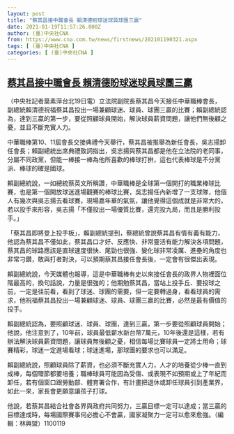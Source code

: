 ```yaml
---
layout: post
title: "蔡其昌接中職會長 賴清德盼球迷球員球團三贏"
date: 2021-01-19T11:57:26.000Z
author: (臺)中央社CNA
from: https://www.cna.com.tw/news/firstnews/202101190321.aspx
tags: [ (臺)中央社CNA ]
categories: [ (臺)中央社CNA ]
---
```

<!--1611057446000-->
[蔡其昌接中職會長 賴清德盼球迷球員球團三贏](https://www.cna.com.tw/news/firstnews/202101190321.aspx)
------

<div>
<div></div><div class="paragraph"><p>（中央社記者葉素萍台北19日電）立法院副院長蔡其昌今天接任中華職棒會長，副總統賴清德祝福蔡其昌投出一場兼顧球迷、球員、球團三贏的比賽；賴副總統認為，達到三贏的第一步，要從照顧球員開始，解決球員薪資問題，讓他們無後顧之憂，並且不斷充實人力。</p><p>中華職棒第10、11屆會長交接典禮今天舉行，蔡其昌被推舉為新任會長，吳志揚卸任會長；賴副總統出席典禮致詞指出，吳志揚與蔡其昌都是他在立法院的老同事，分屬不同政黨，但能一棒接一棒為他所喜歡的棒球打拚，這也代表棒球是不分黨派、棒球的確是國球。</p><p>賴副總統說，一如總統蔡英文所稱讚，中華職棒是全球第一個開打的職業棒球比賽，也是第一個開放球迷進場觀賽的棒球比賽，吳志揚任內新增了一支球隊，他個人有幾次與吳志揚去看球賽，現場嘉年華的氣氛，讓他覺得這個成就是非常大的，若以投手來形容，吳志揚「不僅投出一場優質比賽，還完投九局，而且是勝利投手。」</p><p>「蔡其昌即將登上投手板」，賴副總統提到，蔡總統曾說蔡其昌有情有義有能力，他認為蔡其昌不僅如此，蔡其昌口才好、反應快、非常靈活有能力解決各項問題，蔡其昌的球路應該是直球速度很快、尾勁也很強、變化球非常凌厲、進壘的角度也非常刁鑽，敢與打者對決，可以預期蔡其昌接任會長後，一定會有很傑出表現。</p><p>賴副總統說，今天媒體也報導，這是中華職棒有史以來接任會長的政界人物裡面位階最高的，換句話說，力量是很強的；他期勉蔡其昌，當站上投手丘、要投球之前，一定是往前看，看到了球迷、球團的需要，但一定要轉過身，看看球員的需求，他祝福蔡其昌投出一場兼顧球迷、球員、球團三贏的比賽，必然是最有價值的投手。</p><p>賴副總統認為，要照顧球迷、球員、球團，達到三贏，第一步要從照顧球員開始；他說，他注意到了，10年前，球員最低薪水新台幣7萬元，10年後還是這樣，若有辦法解決球員薪資問題，讓球員無後顧之憂，相信每場比賽球員一定將士用命；球賽精彩，球迷一定進場看球；球迷進場，那球團的要求也可以滿足。</p><p>賴副總統說，照顧球員除了薪資，也必須不斷充實人力，人才的培養從少棒一直到成棒，每個環節都要培養；職棒球員可能因為受傷、或表現不如預期或上了年紀而卸任，若有個窗口跟勞動部、體育署合作，有計畫把退休或卸任球員引到產業界，如此一來，家長會更願意讓孩子打球。</p><p>他說，若蔡其昌結合社會各界與政府共同努力，三贏目標一定可以達成；當三贏的目標達成時，每場國際賽事何必擔心不會贏，國家凝聚力一定可以愈來愈強。（編輯：林興盟）1100119</p></div>
</div>

